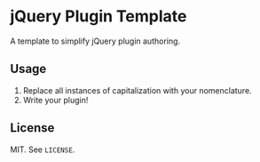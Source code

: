 # jQuery Plugin Template

A template to simplify jQuery plugin authoring.

## Usage

1. Replace all instances of capitalization with your nomenclature.
2. Write your plugin!

## License

MIT. See `LICENSE`.

